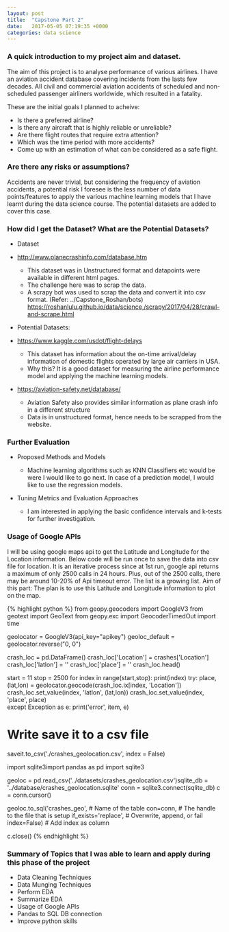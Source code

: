 ```yaml
---
layout: post
title:  "Capstone Part 2"
date:   2017-05-05 07:19:35 +0000
categories: data science
---
```

### A quick introduction to my project aim and dataset.

The aim of this project is to analyse performance of various airlines. I have an aviation accident database covering incidents from the lasts few decades. All civil and commercial aviation accidents of scheduled and non-scheduled passenger airliners worldwide, which resulted in a fatality.

These are the initial goals I planned to acheive:

- Is there a preferred airline?
- Is there any aircraft that is highly reliable or unreliable?
- Are there flight routes that require extra attention?
- Which was the time period with more accidents?
- Come up with an estimation of what can be considered as a safe flight.

### Are there any risks or assumptions?
 
Accidents are never trivial, but considering the frequency of aviation accidents, a potential risk I foresee is the less number of data points/features to apply the various machine learning models that I have learnt during the data science course. The potential datasets are added to cover this case.

### How did I get the Dataset? What are the Potential Datasets?

- Dataset
- http://www.planecrashinfo.com/database.htm
    - This dataset was in Unstructured format and datapoints were available in different html pages.
    - The challenge here was to scrap the data.
    - A scrapy bot was used to scrap the data and convert it into csv format. (Refer: ../Capstone_Roshan/bots)  
    https://roshanlulu.github.io/data/science,/scrapy/2017/04/28/crawl-and-scrape.html
 

- Potential Datasets:
- https://www.kaggle.com/usdot/flight-delays
    - This dataset has information about the on-time arrival/delay information of domestic flights operated by large air carriers in USA.
    - Why this? It is a good dataset for measuring the airline performance model and applying the machine learning models.

- https://aviation-safety.net/database/
    - Aviation Safety also provides similar information as plane crash info in a different structure
    - Data is in unstructured format, hence needs to be scrapped from the website.
    
### Further Evaluation
- Proposed Methods and Models
    - Machine learning algorithms such as KNN Classifiers etc would be were I would like to go next. In case of a prediction model, I would like to use the regression models.

- Tuning Metrics and Evaluation Approaches
    - I am interested in applying the basic confidence intervals and k-tests for further investigation.

### Usage of Google APIs

I will be using google maps api to get the Latitude and Longitude for the Location information.
Below code will be run once to save the data into csv file for location.
It is an iterative process since at 1st run, google api returns a maximum of only 2500 calls in 24 hours.
Plus, out of the 2500 calls, there may be around 10-20% of Api timeout error.
The list is a growing list.
Aim of this part: The plan is to use this Latitude and Longitude information to plot on the map.

{% highlight python %}
from geopy.geocoders import GoogleV3
from geotext import GeoText
from geopy.exc import GeocoderTimedOut
import time

geolocator = GoogleV3(api_key="apikey")
geoloc_default = geolocator.reverse("0, 0")

crash_loc = pd.DataFrame()
crash_loc['Location'] = crashes['Location']
crash_loc['latlon'] = ''
crash_loc['place'] = ''
crash_loc.head()

start = 11
stop = 2500
for index in range(start,stop):
    print(index)
    try:
        place,(lat,lon) = geolocator.geocode(crash_loc.ix[index, 'Location'])
        crash_loc.set_value(index, 'latlon', (lat,lon))
        crash_loc.set_value(index, 'place', place)  
    except Exception as e:
        print('error', item, e)

# Write save it to a csv file
saveit.to_csv('./crashes_geolocation.csv', index = False)

import sqlite3import pandas as pd
import sqlite3

geoloc = pd.read_csv('../datasets/crashes_geolocation.csv')sqlite_db = '../database/crashes_geolocation.sqlite'
conn = sqlite3.connect(sqlite_db) 
c = conn.cursor()

geoloc.to_sql('crashes_geo',     # Name of the table
            con=conn,                    # The handle to the file that is setup
            if_exists='replace',         # Overwrite, append, or fail
            index=False)                 # Add index as column

c.close()
        {% endhighlight %}

### Summary of Topics that I was able to learn and apply during this phase of the project
- Data Cleaning Techniques
- Data Munging Techniques
- Perform EDA
- Summarize EDA
- Usage of Google APIs
- Pandas to SQL DB connection
- Improve python skills